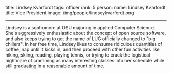 title: Lindsey Kvarfordt
tags: officer
rank: 5
person:
    name: Lindsey Kvarfordt
    title: Vice President
    image: /img/people/lindseykvarfordt.png

---

Lindsey is a sophomore at OSU majoring in applied Computer Science. She's aggressively enthusiastic about the concept of open source software, and also keeps trying to get the name of LUG officially changed to "big chillers". In her free time, Lindsey likes to consume ridiculous quantities of coffee, nap until it kicks in, and then proceed with other fun activities like hiking, skiing, reading, playing tennis, or trying to crack the logistical nightmare of cramming as many interesting classes into her schedule while still graduating in a reasonable amount of time.

